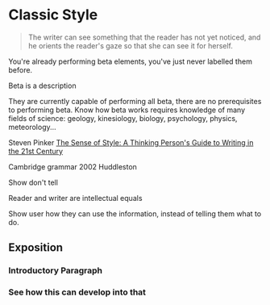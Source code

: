 # Classic Style

> The writer can see something that the reader has not yet noticed, and he orients the reader's gaze so that she can see it for herself.

You're already performing beta elements, you've just never labelled them before.

Beta is a description

They are currently capable of performing all beta, there are no prerequisites to performing beta. Know how beta works requires knowledge of many fields of science: geology, kinesiology, biology, psychology, physics, meteorology...

Steven Pinker [The Sense of Style: A Thinking Person's Guide to Writing in the 21st Century](https://stevenpinker.com/publications/sense-style-thinking-persons-guide-writing-21st-century)

Cambridge grammar 2002 Huddleston

Show don't tell

Reader and writer are intellectual equals

Show user how they can use the information, instead of telling them what to do.

## Exposition

### Introductory Paragraph

### See how this can develop into that
